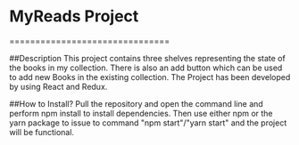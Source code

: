 # MyReads Project
===============================

##Description
This project contains three shelves representing the state of the books in my collection. There is also an add button which can be used to add new Books in the existing collection. The Project has been developed by using React and Redux.

##How to Install?
Pull the repository and open the command line and perform npm install to install dependencies. Then use either npm or the yarn package to issue to command "npm start"/"yarn start" and the project will be functional.
